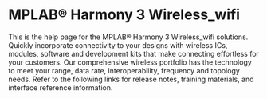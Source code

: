 # MPLAB® Harmony 3 Wireless_wifi 

This is the help page for the MPLAB® Harmony 3 Wireless_wifi solutions. Quickly incorporate connectivity to your designs with wireless ICs, modules, software and development kits that make connecting effortless for your customers. Our comprehensive wireless portfolio has the technology to meet your range, data rate, interoperability, frequency and topology needs. Refer to the following links for release notes, training materials, and interface reference information.